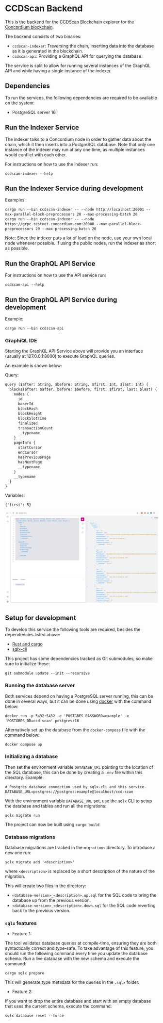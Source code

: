 # CCDScan Backend

This is the backend for the [CCDScan](https://ccdscan.io/) Blockchain explorer for the [Concordium blockchain](https://concordium.com/).

The backend consists of two binaries:

- `ccdscan-indexer`: Traversing the chain, inserting data into the database as it is generated in the blockchain.
- `ccdscan-api`: Providing a GraphQL API for querying the database.

The service is split to allow for running several instances of the GraphQL API and while having a single instance of the indexer.

## Dependencies

To run the services, the following dependencies are required to be available on the system:

- PostgreSQL server 16

## Run the Indexer Service

The indexer talks to a Concordium node in order to gather data about the chain, which it then inserts into a PostgreSQL database.
Note that only one instance of the indexer may run at any one time, as multiple instances would conflict with each other.

For instructions on how to use the indexer run:

```
ccdscan-indexer --help
```

## Run the Indexer Service during development

Examples:

```
cargo run --bin ccdscan-indexer -- --node http://localhost:20001 --max-parallel-block-preprocessors 20 --max-processing-batch 20
cargo run --bin ccdscan-indexer -- --node https://grpc.testnet.concordium.com:20000 --max-parallel-block-preprocessors 20 --max-processing-batch 20
```

Note: Since the indexer puts a lot of load on the node, use your own local node whenever possible.
If using the public nodes, run the indexer as short as possible.

<!-- TODO When service become stable: add documentation of arguments and environment variables. -->

## Run the GraphQL API Service

For instructions on how to use the API service run:

```
ccdscan-api --help
```

## Run the GraphQL API Service during development

Example:

```
cargo run --bin ccdscan-api
```

<!-- TODO When service become stable: add documentation of arguments and environment variables. -->

### GraphiQL IDE

Starting the GraphQL API Service above will provide you an interface
(usually at 127.0.0.1:8000) to execute GraphQL queries.

An example is shown below:

Query:

```
query ($after: String, $before: String, $first: Int, $last: Int) {
  blocks(after: $after, before: $before, first: $first, last: $last) {
    nodes {
      id
      bakerId
      blockHash
      blockHeight
      blockSlotTime
      finalized
      transactionCount
      __typename
    }
    pageInfo {
      startCursor
      endCursor
      hasPreviousPage
      hasNextPage
      __typename
    }
    __typename
  }
}

```

Variables:

```
{"first": 5}
```

![ExampleQuery](./ExampleQuery.png)

## Setup for development

To develop this service the following tools are required, besides the dependencies listed above:

- [Rust and cargo](https://rustup.rs/)
- [sqlx-cli](https://crates.io/crates/sqlx-cli)

This project has some dependencies tracked as Git submodules, so make sure to initialize these:

```
git submodule update --init --recursive
```

### Running the database server

Both services depend on having a PostgreSQL server running, this can be done in several ways, but it can be done using [docker](https://www.docker.com/) with the command below:

```
docker run -p 5432:5432 -e 'POSTGRES_PASSWORD=example' -e 'POSTGRES_DB=ccd-scan' postgres:16
```

Alternatively set up the database from the `docker-compose` file with the command below:

```
docker compose up
```

### Initializing a database

Then set the environment variable `DATABASE_URL` pointing to the location of the SQL database, this can be done by creating a `.env` file within this directory.
Example:

```
# Postgres database connection used by sqlx-cli and this service.
DATABASE_URL=postgres://postgres:example@localhost/ccd-scan
```

With the environment variable `DATABASE_URL` set, use the `sqlx` CLI to setup the database and tables and run all the migrations:

```
sqlx migrate run
```

The project can now be built using `cargo build`

### Database migrations

Database migrations are tracked in the `migrations` directory.
To introduce a new one run:

```
sqlx migrate add '<description>'
```

where `<description>` is replaced by a short description of the nature of the migration.

This will create two files in the directory:

- `<database-version>_<description>.up.sql` for the SQL code to bring the database up from the previous version.
- `<database-version>_<description>.down.sql` for the SQL code reverting back to the previous version.

### `sqlx` features

- Feature 1:

The tool validates database queries at compile-time, ensuring they are both syntactically
correct and type-safe. To take advantage of this feature, you should run the following
command every time you update the database schema.
Run a live database with the new schema and execute the command:

```
cargo sqlx prepare
```

This will generate type metadata for the queries in the `.sqlx` folder.

- Feature 2:

If you want to drop the entire database and start with an empty database that uses the current schema, execute the command:

```
sqlx database reset --force
```
